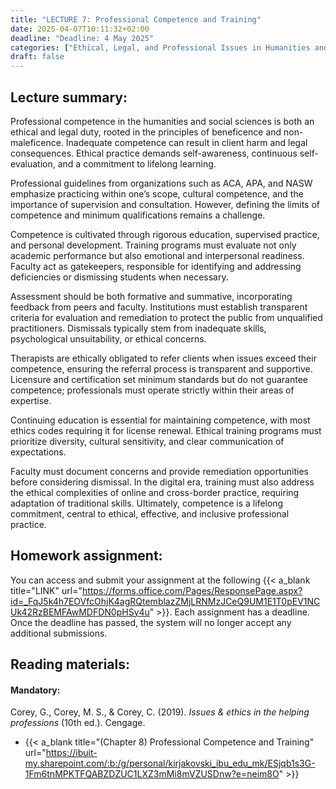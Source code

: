 ```yaml
---
title: "LECTURE 7: Professional Competence and Training"
date: 2025-04-07T10:11:32+02:00
deadline: "Deadline: 4 May 2025"
categories: ["Ethical, Legal, and Professional Issues in Humanities and Social Sciences"]
draft: false
---
```


## Lecture summary:

Professional competence in the humanities and social sciences is both an ethical and legal duty, rooted in the principles of beneficence and non-maleficence. Inadequate competence can result in client harm and legal consequences. Ethical practice demands self-awareness, continuous self-evaluation, and a commitment to lifelong learning.

Professional guidelines from organizations such as ACA, APA, and NASW emphasize practicing within one’s scope, cultural competence, and the importance of supervision and consultation. However, defining the limits of competence and minimum qualifications remains a challenge.

Competence is cultivated through rigorous education, supervised practice, and personal development. Training programs must evaluate not only academic performance but also emotional and interpersonal readiness. Faculty act as gatekeepers, responsible for identifying and addressing deficiencies or dismissing students when necessary.

Assessment should be both formative and summative, incorporating feedback from peers and faculty. Institutions must establish transparent criteria for evaluation and remediation to protect the public from unqualified practitioners. Dismissals typically stem from inadequate skills, psychological unsuitability, or ethical concerns.

Therapists are ethically obligated to refer clients when issues exceed their competence, ensuring the referral process is transparent and supportive. Licensure and certification set minimum standards but do not guarantee competence; professionals must operate strictly within their areas of expertise.

Continuing education is essential for maintaining competence, with most ethics codes requiring it for license renewal. Ethical training programs must prioritize diversity, cultural sensitivity, and clear communication of expectations.

Faculty must document concerns and provide remediation opportunities before considering dismissal. In the digital era, training must also address the ethical complexities of online and cross-border practice, requiring adaptation of traditional skills. Ultimately, competence is a lifelong commitment, central to ethical, effective, and inclusive professional practice.

## Homework assignment:

You can access and submit your assignment at the following {{< a_blank title="LINK" url="https://forms.office.com/Pages/ResponsePage.aspx?id=_FqJ5k4h7EOVfcOhjK4agRQtemblazZMjLRNMzJCeQ9UM1E1T0pEV1NCUk42RzBEMFAwMDFDN0pHSy4u" >}}. Each assignment has a deadline. Once the deadline has passed, the system will no longer accept any additional submissions.

## Reading materials:

#### Mandatory:

Corey, G., Corey, M. S., & Corey, C. (2019). *Issues & ethics in the helping professions* (10th ed.). Cengage.

* {{< a_blank title="(Chapter 8) Professional Competence and Training" url="https://ibuit-my.sharepoint.com/:b:/g/personal/kirjakovski_ibu_edu_mk/ESjqb1s3G-1Fm6tnMPKTFQABZDZUC1LXZ3mMi8mVZUSDnw?e=neim8O" >}}

<!-- #### Optional:

O’Donohue, W. T., & Lilienfeld, S. O. (Eds.). (2013). *Case studies in clinical psychological science: Bridging the gap from science to practice*. Oxford University Press.

*  {{< a_blank title="Introduction: Case Formulation and Clinical Science" url="https://ibuit-my.sharepoint.com/:b:/g/personal/kirjakovski_ibu_edu_mk/EZIScR0VIlBEjh5B-E06Fk8BwTdcARwozrSu5F2wGNY2xw?e=qW3uCW" >}} -->